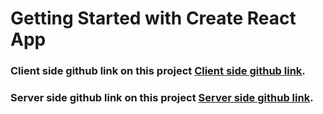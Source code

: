 # Getting Started with Create React App

### Client side github link on this project [Client side github link](https://github.com/programming-hero-web-course1/manufacturer-website-client-side-saddamhosan).

### Server side github link on this project [Server side github link](https://github.com/programming-hero-web-course1/manufacturer-website-server-side-saddamhosan).
